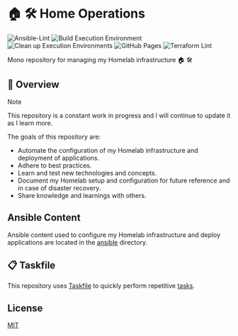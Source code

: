 # 🏠 🛠 Home Operations

![Ansible-Lint](https://github.com/dbrennand/home-ops/actions/workflows/ansible-lint.yml/badge.svg)
![Build Execution Environment](https://github.com/dbrennand/home-ops/actions/workflows/build-ee.yml/badge.svg)
![Clean up Execution Environments](https://github.com/dbrennand/home-ops/actions/workflows/cleanup-ee.yml/badge.svg)
![GitHub Pages](https://github.com/dbrennand/home-ops/actions/workflows/gh-pages.yml/badge.svg)
![Terraform Lint](https://github.com/dbrennand/home-ops/actions/workflows/tflint.yml/badge.svg)

Mono repository for managing my Homelab infrastructure 🏠 🛠

## 📝 Overview

> [!NOTE]
> This repository is a constant work in progress and I will continue to update it as I learn more.

The goals of this repository are:

- Automate the configuration of my Homelab infrastructure and deployment of applications.
- Adhere to best practices.
- Learn and test new technologies and concepts.
- Document my Homelab setup and configuration for future reference and in case of disaster recovery.
- Share knowledge and learnings with others.

## Ansible Content

Ansible content used to configure my Homelab infrastructure and deploy applications are located in the [ansible](ansible) directory.

## 📋 Taskfile

This repository uses [Taskfile](https://taskfile.dev) to quickly perform repetitive [tasks](Taskfile.yml).

## License

[MIT](LICENSE)
